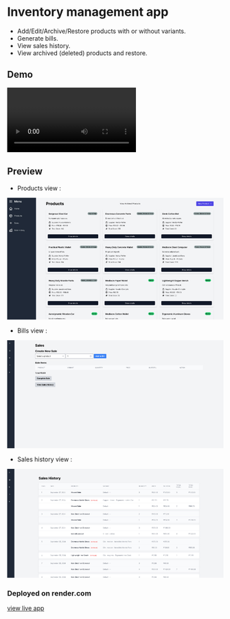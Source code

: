 # Inventory management app

- Add/Edit/Archive/Restore products with or without variants.
- Generate bills.
- View sales history.
- View archived (deleted) products and restore.

## Demo

![demo video](./app_files/Im-demo-video.mp4)

## Preview

- Products view :

![list of all products](./app_files/products_view.jpg)

- Bills view :

![view bills page to generate sales"](./app_files/bill_view.jpg)

- Sales history view :

![view sales history page](./app_files/sales_history_view.jpg)

### Deployed on render.com

[view live app](https://inventory-management-im.onrender.com/)
